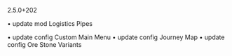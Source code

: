2.5.0+202

• update mod Logistics Pipes

• update config Custom Main Menu
• update config Journey Map
• update config Ore Stone Variants
